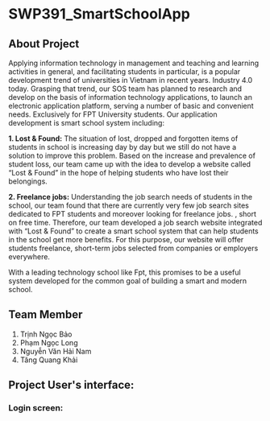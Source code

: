 # SWP391_SmartSchoolApp

## About Project
Applying information technology in management and teaching and learning activities in general, and facilitating students in particular, is a popular development trend of universities in Vietnam in recent years. Industry 4.0 today. Grasping that trend, our SOS team has planned to research and develop on the basis of information technology applications, to launch an electronic application platform, serving a number of basic and convenient needs. Exclusively for FPT University students. Our application development is smart school system including:

**1. Lost & Found:** The situation of lost, dropped and forgotten items of students in school is increasing day by day but we still do not have a solution to improve this problem. Based on the increase and prevalence of student loss, our team came up with the idea to develop a website called “Lost & Found” in the hope of helping students who have lost their belongings.

**2. Freelance jobs:** Understanding the job search needs of students in the school, our team found that there are currently very few job search sites dedicated to FPT students and moreover looking for freelance jobs. , short on free time. Therefore, our team developed a job search website integrated with “Lost & Found” to create a smart school system that can help students in the school get more benefits. For this purpose, our website will offer students freelance, short-term jobs selected from companies or employers everywhere.

With a leading technology school like Fpt, this promises to be a useful system developed for the common goal of building a smart and modern school.
## Team Member
1. Trịnh Ngọc Bảo
2. Phạm Ngọc Long
3. Nguyễn Văn Hải Nam
4. Tăng Quang Khải

## Project User's interface:
### Login screen:
